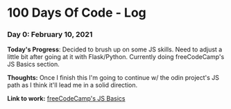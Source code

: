 # 100 Days Of Code - Log

### Day 0: February 10, 2021


**Today's Progress**: Decided to brush up on some JS skills. Need to adjust a little bit after going at it with Flask/Python. Currently doing freeCodeCamp's JS Basics section. 

**Thoughts:** Once I finish this I'm going to continue w/ the odin project's JS path as I think it'll lead me in a solid direction. 

**Link to work:** [freeCodeCamp's JS Basics](https://www.freecodecamp.org/learn/javascript-algorithms-and-data-structures/basic-javascript)

